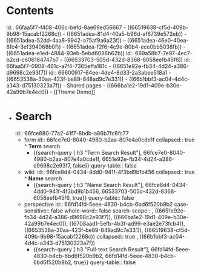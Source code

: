 # Contents
id:: 66faa5f7-f408-406c-befd-8ae69ed56667
	- ((66519638-cf5d-409b-9b98-15acabf2268c))
		- ((6651adea-81d4-40a5-b96d-af6739e572eb))
		- ((6651adea-52dd-4aa8-9942-a75af9a6a23f))
		- ((6651adea-46e0-40ea-8fc4-3ef394068b0f))
		- ((6651adea-f2f6-4c9e-80b4-ece0bb5038fb))
		- ((6651adea-e1ed-4884-93eb-5ebd6086b62b))
		  id:: 669a58b7-7e97-4ec7-b2cd-c606184747b7
	- ((66533703-505d-432d-8368-6058eefb45f6))
	  id:: 66faa5f7-0908-461c-a7f4-7365effa181c
	- ((6651e92e-fb34-4d24-a386-d9698c2e93f7))
	  id:: 66600917-64ee-4de4-8d33-2a3abee518a1
	- ((6653538a-30aa-423f-be89-848ad9c7e331))
	- ((66b1bbf3-ac04-4d4c-a343-d75130323a7f))
	- Shared pages
		- ((666ba1e2-19d1-409e-b30e-42a99b7e4ec0))
		- [[Theme Demo]]
- # Search
  id:: 66fce880-77a2-41f7-8bdb-a86b7fc6fc77
	- form
	  id:: 66fce7e0-8040-4980-b2aa-807e4a0cde1f
	  collapsed:: true
	  ^ **Term** search
		- {{search-query [:h3 "Term Search Result"], 66fce7e0-8040-4980-b2aa-807e4a0cde1f, 6651e92e-fb34-4d24-a386-d9698c2e93f7, false}}
		  query-table:: false
	- wiki:
	  id:: 66fce8d4-0434-4dd0-941f-4f3bd9b1b456
	  collapsed:: true
	  ^ **Name** search
		- {{search-query [:h3 "Name Search Result"], 66fce8d4-0434-4dd0-941f-4f3bd9b1b456, 66533703-505d-432d-8368-6058eefb45f6, true}}
		  query-table:: false
	- perspective
	  id:: 66fd14fd-5eee-4830-b4cb-6bd6f520b9b2
	  case-sensitive:: false
	  whole-word:: false
	  search-scope:: , ((6651e92e-fb34-4d24-a386-d9698c2e93f7)), ((666ba1e2-19d1-409e-b30e-42a99b7e4ec0)), ((6708aad1-5efb-4b3f-ad99-e3ae2e73fcb4)), ((6653538a-30aa-423f-be89-848ad9c7e331)), ((66519638-cf5d-409b-9b98-15acabf2268c))
	  collapsed:: true
	  , ((66b1bbf3-ac04-4d4c-a343-d75130323a7f))
		- {{search-query [:h3 "Full-text Search Result"], 66fd14fd-5eee-4830-b4cb-6bd6f520b9b2, 66fd14fd-5eee-4830-b4cb-6bd6f520b9b2, true}}
		  query-table:: false